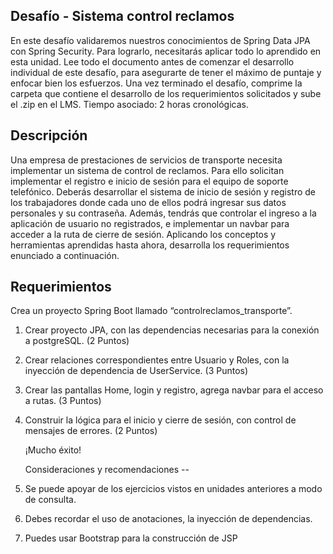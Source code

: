 Desafío - Sistema control reclamos
--

En este desafío validaremos nuestros conocimientos de Spring Data JPA con Spring Security.
Para lograrlo, necesitarás aplicar todo lo aprendido en esta unidad.
Lee todo el documento antes de comenzar el desarrollo individual de este desafío, para
asegurarte de tener el máximo de puntaje y enfocar bien los esfuerzos. Una vez terminado el
desafío, comprime la carpeta que contiene el desarrollo de los requerimientos solicitados y
sube el .zip en el LMS.
Tiempo asociado: 2 horas cronológicas.

Descripción
--
Una empresa de prestaciones de servicios de transporte necesita implementar un sistema de
control de reclamos. Para ello solicitan implementar el registro e inicio de sesión para el
equipo de soporte telefónico.
Deberás desarrollar el sistema de inicio de sesión y registro de los trabajadores donde cada
uno de ellos podrá ingresar sus datos personales y su contraseña. Además, tendrás que
controlar el ingreso a la aplicación de usuario no registrados, e implementar un navbar para
acceder a la ruta de cierre de sesión.
Aplicando los conceptos y herramientas aprendidas hasta ahora, desarrolla los
requerimientos enunciado a continuación.


Requerimientos
--
Crea un proyecto Spring Boot llamado “controlreclamos_transporte”.
1. Crear proyecto JPA, con las dependencias necesarias para la conexión a postgreSQL.
   (2 Puntos)
2. Crear relaciones correspondientes entre Usuario y Roles, con la inyección de
   dependencia de UserService.
   (3 Puntos)
3. Crear las pantallas Home, login y registro, agrega navbar para el acceso a rutas.
   (3 Puntos)
4. Construir la lógica para el inicio y cierre de sesión, con control de mensajes de errores.
   (2 Puntos)

   ¡Mucho éxito!


   Consideraciones y recomendaciones
--

1. Se puede apoyar de los ejercicios vistos en unidades anteriores a modo de consulta.
2. Debes recordar el uso de anotaciones, la inyección de dependencias.
3. Puedes usar Bootstrap para la construcción de JSP